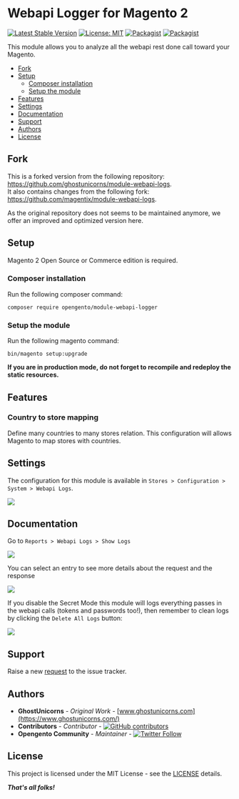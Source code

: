 # Webapi Logger for Magento 2

[![Latest Stable Version](https://img.shields.io/packagist/v/opengento/module-webapi-logger.svg?style=flat-square)](https://packagist.org/packages/opengento/module-webapi-logger)
[![License: MIT](https://img.shields.io/github/license/opengento/magento2-webapi-logger.svg?style=flat-square)](./LICENSE)
[![Packagist](https://img.shields.io/packagist/dt/opengento/module-webapi-logger.svg?style=flat-square)](https://packagist.org/packages/opengento/module-webapi-logger/stats)
[![Packagist](https://img.shields.io/packagist/dm/opengento/module-webapi-logger.svg?style=flat-square)](https://packagist.org/packages/opengento/module-webapi-logger/stats)

This module allows you to analyze all the webapi rest done call toward your Magento.

- [Fork](#fork)
- [Setup](#setup)
    - [Composer installation](#composer-installation)
    - [Setup the module](#setup-the-module)
- [Features](#features)
- [Settings](#settings)
- [Documentation](#documentation)
- [Support](#support)
- [Authors](#authors)
- [License](#license)

## Fork

This is a forked version from the following repository: https://github.com/ghostunicorns/module-webapi-logs.  
It also contains changes from the following fork: https://github.com/magentix/module-webapi-logs.

As the original repository does not seems to be maintained anymore, we offer an improved and optimized version here.

## Setup

Magento 2 Open Source or Commerce edition is required.

###  Composer installation

Run the following composer command:

```
composer require opengento/module-webapi-logger
```

### Setup the module

Run the following magento command:

```
bin/magento setup:upgrade
```

**If you are in production mode, do not forget to recompile and redeploy the static resources.**

## Features

### Country to store mapping

Define many countries to many stores relation. This configuration will allows Magento to map stores with countries.

## Settings

The configuration for this module is available in `Stores > Configuration > System > Webapi Logs`.

<img src="https://github.com/opengento/magento2-webapi-logger/blob/main/screenshots/screen1.png" />

## Documentation

Go to `Reports > Webapi Logs > Show Logs`

<img src="https://github.com/opengento/magento2-webapi-logger/blob/main/screenshots/screen2.png" />

You can select an entry to see more details about the request and the response

<img src="https://github.com/opengento/magento2-webapi-logger/blob/main/screenshots/screen3.png" />

If you disable the Secret Mode this module will logs everything passes in the webapi calls (tokens and passwords too!), then remember to clean logs by clicking the `Delete All Logs` button:

<img src="https://github.com/opengento/magento2-webapi-logger/blob/main/screenshots/screen4.png" />

## Support

Raise a new [request](https://github.com/opengento/magento2-webapi-logger/issues) to the issue tracker.

## Authors

- **GhostUnicorns** - *Original Work* - [www.ghostunicorns.com](https://www.ghostunicorns.com/)
- **Contributors** - *Contributor* - [![GitHub contributors](https://img.shields.io/github/contributors/opengento/magento2-webapi-logger.svg?style=flat-square)](https://github.com/opengento/magento2-webapi-logger/graphs/contributors)
- **Opengento Community** - *Maintainer* - [![Twitter Follow](https://img.shields.io/twitter/follow/opengento.svg?style=social)](https://twitter.com/opengento)

## License

This project is licensed under the MIT License - see the [LICENSE](./LICENSE) details.

***That's all folks!***
